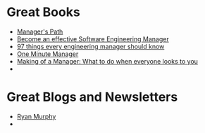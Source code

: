 # Great Books


-  [Manager's Path](https://www.oreilly.com/library/view/the-managers-path/9781491973882/)
-  [Become an effective Software Engineering Manager](https://learning.oreilly.com/library/view/become-an-effective/9781680507867/)
-  [97 things every engineering manager should know](https://learning.oreilly.com/library/view/97-things-every/9781492050896/)
-  [One Minute Manager](https://www.amazon.com/New-One-Minute-Manager/dp/0008128049/ref=asc_df_0008128049/?tag=hyprod-20&linkCode=df0&hvadid=241920322233&hvpos=&hvnetw=g&hvrand=5809114163817140692&hvpone=&hvptwo=&hvqmt=&hvdev=c&hvdvcmdl=&hvlocint=&hvlocphy=9032185&hvtargid=pla-465421882029&psc=1&mcid=97f6542c95823b3880fcd56c8f4ddfab&gclid=Cj0KCQiAw6yuBhDrARIsACf94RUDHkQdlvbt1tXBCxn-_8RxO9Fbhb19bPg3_60DjgDuCu9ANmVmM8waAkUXEALw_wcB)
-  [Making of a Manager: What to do when everyone looks to you](https://www.amazon.com/The-Making-of-Manager-audiobook/dp/B07NGSZGFG/ref=sr_1_1?hvadid=534608070444&hvdev=c&hvlocphy=9032185&hvnetw=g&hvqmt=e&hvrand=2926364920894016520&hvtargid=kwd-881657103273&hydadcr=3436_9960954&keywords=making+of+a+manager+julie+zhuo&qid=1707867126&sr=8-1)
-  

# Great Blogs and Newsletters

- [Ryan Murphy](https://www.linkedin.com/in/ryansmurphy1/)
- 

